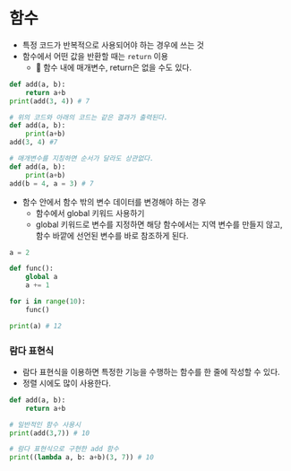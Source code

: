 # 함수

- 특정 코드가 반복적으로 사용되어야 하는 경우에 쓰는 것
- 함수에서 어떤 값을 반환할 때는 `return` 이용
  - 🚨 함수 내에 매개변수, return은 없을 수도 있다.

```py
def add(a, b):
    return a+b
print(add(3, 4)) # 7

# 위의 코드와 아래의 코드는 같은 결과가 출력된다.
def add(a, b):
    print(a+b)
add(3, 4) #7

# 매개변수를 지칭하면 순서가 달라도 상관없다.
def add(a, b):
    print(a+b)
add(b = 4, a = 3) # 7
```

- 함수 안에서 함수 밖의 변수 데이터를 변경해야 하는 경우
  - 함수에서 global 키워드 사용하기
  - global 키워드로 변수를 지정하면 해당 함수에서는 지역 변수를 만들지 않고, 함수 바깥에 선언된 변수를 바로 참조하게 된다.

```py
a = 2

def func():
    global a
    a += 1

for i in range(10):
    func()

print(a) # 12
```

### 람다 표현식

- 람다 표현식을 이용하면 특정한 기능을 수행하는 함수를 한 줄에 작성할 수 있다.
- 정렬 시에도 많이 사용한다.

```py
def add(a, b):
    return a+b

# 일반적인 함수 사용시
print(add(3,7)) # 10

# 람다 표현식으로 구현한 add 함수
print((lambda a, b: a+b)(3, 7)) # 10
```
